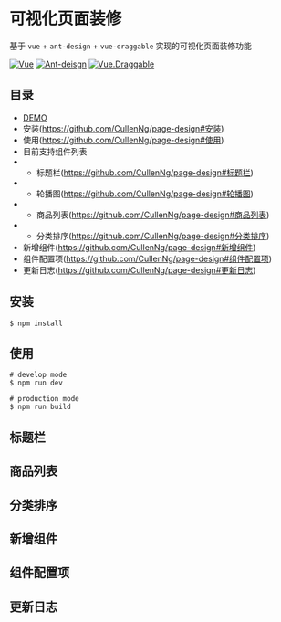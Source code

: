 # 可视化页面装修
基于 ```vue``` + ```ant-design``` + ```vue-draggable``` 实现的可视化页面装修功能

[![Vue](https://img.shields.io/badge/Vue-%5E2.5.16-brightgreen)](https://cn.vuejs.org)
[![Ant-deisgn](https://img.shields.io/badge/Antd-v1.3.10-brightgreen)](https://antdv.com/)
[![Vue.Draggable](https://img.shields.io/badge/Vue.Draggable-v2.23.0-brightgreen)](https://github.com/SortableJS/Vue.Draggable)


## 目录
* [DEMO](https://cullenng.github.io/page-design)
* 安装(https://github.com/CullenNg/page-design#安装)
* 使用(https://github.com/CullenNg/page-design#使用)
* 目前支持组件列表
* * 标题栏(https://github.com/CullenNg/page-design#标题栏)
* * 轮播图(https://github.com/CullenNg/page-design#轮播图)
* * 商品列表(https://github.com/CullenNg/page-design#商品列表)
* * 分类排序(https://github.com/CullenNg/page-design#分类排序)
* 新增组件(https://github.com/CullenNg/page-design#新增组件)
* 组件配置项(https://github.com/CullenNg/page-design#组件配置项)
* 更新日志(https://github.com/CullenNg/page-design#更新日志)

## 安装
```
$ npm install
```

## 使用
```
# develop mode
$ npm run dev

# production mode
$ npm run build
```

## 标题栏

## 商品列表

## 分类排序

## 新增组件

## 组件配置项

## 更新日志
